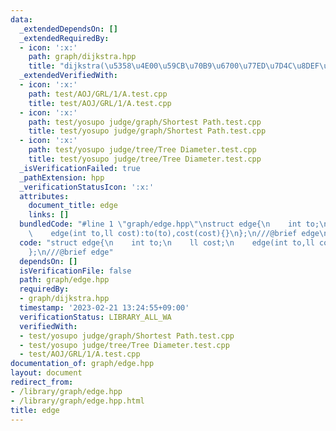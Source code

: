 ```yaml
---
data:
  _extendedDependsOn: []
  _extendedRequiredBy:
  - icon: ':x:'
    path: graph/dijkstra.hpp
    title: "dijkstra(\u5358\u4E00\u59CB\u70B9\u6700\u77ED\u7D4C\u8DEF\u554F\u984C)"
  _extendedVerifiedWith:
  - icon: ':x:'
    path: test/AOJ/GRL/1/A.test.cpp
    title: test/AOJ/GRL/1/A.test.cpp
  - icon: ':x:'
    path: test/yosupo judge/graph/Shortest Path.test.cpp
    title: test/yosupo judge/graph/Shortest Path.test.cpp
  - icon: ':x:'
    path: test/yosupo judge/tree/Tree Diameter.test.cpp
    title: test/yosupo judge/tree/Tree Diameter.test.cpp
  _isVerificationFailed: true
  _pathExtension: hpp
  _verificationStatusIcon: ':x:'
  attributes:
    document_title: edge
    links: []
  bundledCode: "#line 1 \"graph/edge.hpp\"\nstruct edge{\n    int to;\n    ll cost;\n\
    \    edge(int to,ll cost):to(to),cost(cost){}\n};\n///@brief edge\n"
  code: "struct edge{\n    int to;\n    ll cost;\n    edge(int to,ll cost):to(to),cost(cost){}\n\
    };\n///@brief edge"
  dependsOn: []
  isVerificationFile: false
  path: graph/edge.hpp
  requiredBy:
  - graph/dijkstra.hpp
  timestamp: '2023-02-21 13:24:55+09:00'
  verificationStatus: LIBRARY_ALL_WA
  verifiedWith:
  - test/yosupo judge/graph/Shortest Path.test.cpp
  - test/yosupo judge/tree/Tree Diameter.test.cpp
  - test/AOJ/GRL/1/A.test.cpp
documentation_of: graph/edge.hpp
layout: document
redirect_from:
- /library/graph/edge.hpp
- /library/graph/edge.hpp.html
title: edge
---
```

